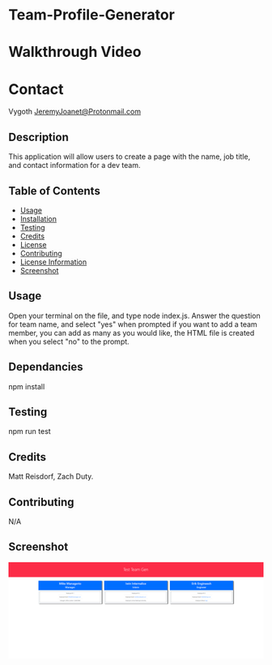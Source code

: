 # Team-Profile-Generator

# Walkthrough Video


# Contact
Vygoth
JeremyJoanet@Protonmail.com

## Description
This application will allow users to create a page with the name, job title, and contact information for a dev team.

## Table of Contents
- [Usage](#Usage)
- [Installation](#Dependancies)
- [Testing](#Testing)
- [Credits](#Credits)
- [License](#License)
- [Contributing](#Contributing)
- [License Information](#LicenseInfo)
- [Screenshot](#Screenshot)

## Usage
Open your terminal on the file, and type node index.js. Answer the question for team name, and select "yes" when prompted if you want to add a team member, you can add as many as you would like, the HTML file is created when you select "no" to the prompt.

## Dependancies
npm install

## Testing
npm run test

## Credits
Matt Reisdorf, Zach Duty.

## Contributing
N/A

## Screenshot
![Screenshot](./assets/img/Screenshot.PNG)
